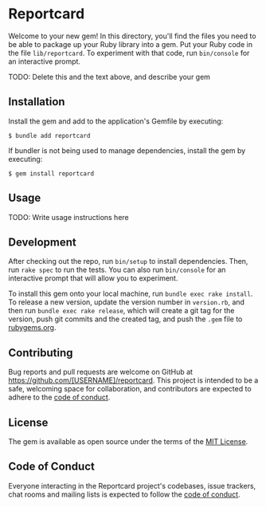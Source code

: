 # Reportcard

Welcome to your new gem! In this directory, you'll find the files you need to be able to package up your Ruby library into a gem. Put your Ruby code in the file `lib/reportcard`. To experiment with that code, run `bin/console` for an interactive prompt.

TODO: Delete this and the text above, and describe your gem

## Installation

Install the gem and add to the application's Gemfile by executing:

    $ bundle add reportcard

If bundler is not being used to manage dependencies, install the gem by executing:

    $ gem install reportcard

## Usage

TODO: Write usage instructions here

## Development

After checking out the repo, run `bin/setup` to install dependencies. Then, run `rake spec` to run the tests. You can also run `bin/console` for an interactive prompt that will allow you to experiment.

To install this gem onto your local machine, run `bundle exec rake install`. To release a new version, update the version number in `version.rb`, and then run `bundle exec rake release`, which will create a git tag for the version, push git commits and the created tag, and push the `.gem` file to [rubygems.org](https://rubygems.org).

## Contributing

Bug reports and pull requests are welcome on GitHub at https://github.com/[USERNAME]/reportcard. This project is intended to be a safe, welcoming space for collaboration, and contributors are expected to adhere to the [code of conduct](https://github.com/[USERNAME]/reportcard/blob/main/CODE_OF_CONDUCT.md).

## License

The gem is available as open source under the terms of the [MIT License](https://opensource.org/licenses/MIT).

## Code of Conduct

Everyone interacting in the Reportcard project's codebases, issue trackers, chat rooms and mailing lists is expected to follow the [code of conduct](https://github.com/[USERNAME]/reportcard/blob/main/CODE_OF_CONDUCT.md).
